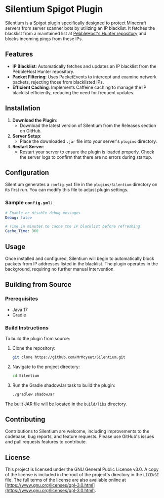 # Silentium Spigot Plugin

Silentium is a Spigot plugin specifically designed to protect Minecraft servers from server scanner bots by utilizing an IP blacklist. It fetches the blacklist from a maintained list at [PebbleHost's Hunter repository](https://github.com/pebblehost/hunter) and blocks incoming pings from these IPs.

## Features

- **IP Blacklist**: Automatically fetches and updates an IP blacklist from the PebbleHost Hunter repository.
- **Packet Filtering**: Uses PacketEvents to intercept and examine network packets, rejecting those from blacklisted IPs.
- **Efficient Caching**: Implements Caffeine caching to manage the IP blacklist efficiently, reducing the need for frequent updates.

## Installation

1. **Download the Plugin**:
   - Download the latest version of Silentium from the Releases section on GitHub.
2. **Server Setup**:
   - Place the downloaded ```.jar``` file into your server's ```plugins``` directory.
3. **Restart Server**:
   - Restart your server to ensure the plugin is loaded properly. Check the server logs to confirm that there are no errors during startup.

## Configuration

Silentium generates a ```config.yml``` file in the ```plugins/Silentium``` directory on its first run. You can modify this file to adjust plugin settings.

### Sample ```config.yml```:

```yaml
# Enable or disable debug messages
Debug: false

# Time in minutes to cache the IP blacklist before refreshing
Cache_Time: 360
```

## Usage

Once installed and configured, Silentium will begin to automatically block packets from IP addresses listed in the blacklist. The plugin operates in the background, requiring no further manual intervention.

## Building from Source

### Prerequisites

- Java 17
- Gradle

### Build Instructions

To build the plugin from source:

1. Clone the repository:
   ```bash
   git clone https://github.com/MrMcyeet/Silentium.git
   ```
2. Navigate to the project directory:
   ```bash
   cd Silentium
   ```
3. Run the Gradle shadowJar task to build the plugin:
   ```bash
   ./gradlew shadowJar
   ```

The built JAR file will be located in the ```build/libs``` directory.

## Contributing

Contributions to Silentium are welcome, including improvements to the codebase, bug reports, and feature requests. Please use GitHub's issues and pull requests features to contribute.

## License

This project is licensed under the GNU General Public License v3.0. A copy of the license is included in the root of the project's directory in the ```LICENSE``` file. The full terms of the license are also available online at [https://www.gnu.org/licenses/gpl-3.0.html](https://www.gnu.org/licenses/gpl-3.0.html).
